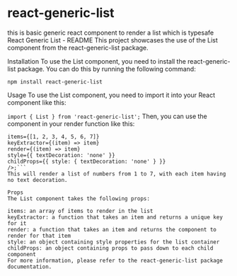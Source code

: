 # react-generic-list

this is basic generic react component to render a list which is typesafe
React Generic List - README
This project showcases the use of the List component from the react-generic-list package.

Installation
To use the List component, you need to install the react-generic-list package. You can do this by running the following command:

`npm install react-generic-list`

Usage
To use the List component, you need to import it into your React component like this:

`import { List } from 'react-generic-list';`
Then, you can use the component in your render function like this:

````<List
items={[1, 2, 3, 4, 5, 6, 7]}
keyExtractor={(item) => item}
render={(item) => item}
style={{ textDecoration: 'none' }}
childProps={{ style: { textDecoration: 'none' } }}
/>;```
This will render a list of numbers from 1 to 7, with each item having no text decoration.

Props
The List component takes the following props:

items: an array of items to render in the list
keyExtractor: a function that takes an item and returns a unique key for it
render: a function that takes an item and returns the component to render for that item
style: an object containing style properties for the list container
childProps: an object containing props to pass down to each child component
For more information, please refer to the react-generic-list package documentation.
````
